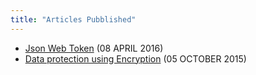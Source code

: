 ```yaml
---
title: "Articles Pubblished"
---
```


- [Json Web Token](http://engineering.facile.it/json-web-token/) (08 APRIL 2016)
- [Data protection using Encryption](http://engineering.facile.it/protezione-di-dati-sensibili-usando-la-crittografia/) (05 OCTOBER 2015)

